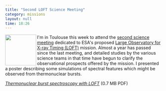 ```yaml
---
title: "Second LOFT Science Meeting"
category: missions
layout: null
time: 18:26
---
```

<!-- converted from blosxom format post using convert.pl dkg 22.1.2022 -->
  <!---- Begin .post ---->
<a href="http://www.isdc.unige.ch/loft">
<img src="http://www.ucl.ac.uk/mssl/astro/news/loft/images/loft" width="100" height="100" align="left"></a>
I'm in Toulouse this week to attend the 
<a href="http://www.isdc.unige.ch/loft/index.php/meetings/second-loft-science-meeting">second science
meeting</a> dedicated to ESA's proposed 
<a href="http://www.isdc.unige.ch/loft">Large Observatory for X-ray Timing
(LOFT)</a> mission.
Almost a year has passed since the last meeting, and detailed studies by
the various science teams in that time have begun to clarify the observational
prospects offered by the mission. I presented a poster describing some 
simulations of spectral features which might be observed from thermonuclear
bursts.
<p>
<em><a href="/~dgallow/docs/LOFT science meeting 2012.pptx.pdf">Thermonuclear burst
spectroscopy with LOFT</a></em> (0.7 MB PDF)
<p>
